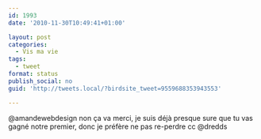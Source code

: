 ```yaml
---
id: 1993
date: '2010-11-30T10:49:41+01:00'

layout: post
categories:
  - Vis ma vie
tags:
  - tweet
format: status
publish_social: no
guid: 'http://tweets.local/?birdsite_tweet=9559688353943553'

---
```


@amandewebdesign non ça va merci, je suis déjà presque sure que tu vas gagné notre premier, donc je préfère ne pas re-perdre cc @dredds
